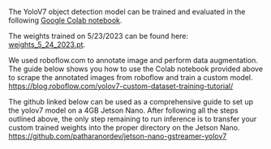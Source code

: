 The YoloV7 object detection model can be trained and evaluated in the following [Google Colab notebook](https://colab.research.google.com/drive/1mWgiQCeH25H3pVLu7JI98-XJGNznew_4?usp=sharing).

The weights trained on 5/23/2023 can be found here: [weights_5_24_2023.pt](./weights_5_24_2023.pt).

We used roboflow.com to annotate image and perform data augmentation. The guide below shows you how to use the Colab notebook provided above to scrape the annotated images from roboflow and train a custom model.
https://blog.roboflow.com/yolov7-custom-dataset-training-tutorial/

The github linked below can be used as a comprehensive guide to set up the yolov7 model on a 4GB Jetson Nano.
After following all the steps outlined above, the only step remaining to run inference is to transfer your custom trained weights into the proper directory on the Jetson Nano.
https://github.com/patharanordev/jetson-nano-gstreamer-yolov7

